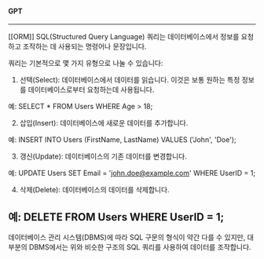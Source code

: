 #### GPT
---
[[ORM]]
SQL(Structured Query Language) 쿼리는 데이터베이스에서 정보를 요청하고 조작하는 데 사용되는 명령어나 문장입니다.

쿼리는 기본적으로 몇 가지 유형으로 나눌 수 있습니다:

1. 선택(Select): 데이터베이스에서 데이터를 읽습니다. 이것은 보통 원하는 특정 정보를 데이터베이스로부터 요청하는데 사용됩니다.

예: SELECT * FROM Users WHERE Age > 18;

2. 삽입(Insert): 데이터베이스에 새로운 데이터를 추가합니다.

예: INSERT INTO Users (FirstName, LastName) VALUES ('John', 'Doe');

3. 갱신(Update): 데이터베이스의 기존 데이터를 변경합니다.

예: UPDATE Users SET Email = 'john.doe@example.com' WHERE UserID = 1;

4. 삭제(Delete): 데이터베이스의 데이터를 삭제합니다.

예: DELETE FROM Users WHERE UserID = 1;
---
데이터베이스 관리 시스템(DBMS)에 따라 SQL 구문의 형식이 약간 다를 수 있지만, 대부분의 DBMS에서는 위와 비슷한 구조의 SQL 쿼리를 사용하여 데이터를 조작합니다.